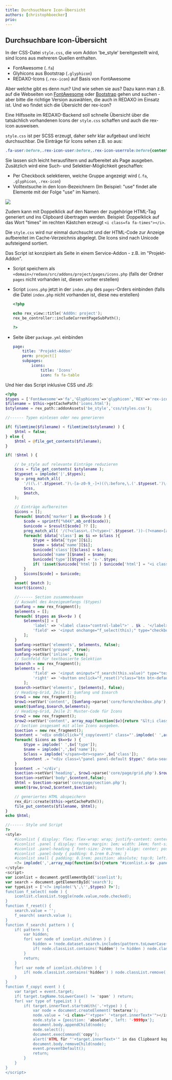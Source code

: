 ```yaml
---
title: Durchsuchbare Icon-Übersicht
authors: [christophboecker]
prio:
---
```


## Durchsuchbare Icon-Übersicht

In der CSS-Datei `style.css`, die vom Addon 'be_style' bereitgestellt wird, sind Icons aus mehreren
Quellen enthalten.

* FontAwesome (`.fa`)
* Glyhicons aus Bootstrap (`.glyphicon`)
* REDAXO-Icons (`.rex-icon`) auf Basis von FontAwesome

Aber welche gibt es denn nun? Und wie sehen sie aus? Dazu kann man z.B. auf die Webseiten von
[FontAwesome](https://fontawesome.com/) oder [Bootstrap](https://getbootstrap.com/) gehen und suchen -
aber bitte die richtige Version auswählen, die auch in REDAXO im Einsatz ist. Und wo findet sich die Übersicht der rex-icon?

Eine Hilfsseite im REDAXO-Backend soll schnelle Übersicht über die tatsächlich vorhandenen
Icons der `style.css` schaffen und auch die rex-icon ausweisen.

`style.css` ist per SCSS erzeugt, daher sehr klar aufgebaut und leicht durchsuchbar. Die Einträge
für Icons sehen z.B. so aus:

```css
.fa-user:before,.rex-icon-user:before,.rex-icon-userrole:before{content:"...zeichen.."}
```

Sie lassen sich leicht herausfiltern und aufbereitet als Page ausgeben. Zusätzlich wird eine Such- und
Selektier-Möglichkeit geschaffen:

* Per Checkbock selektieren, welche Gruppe angezeigt wird (`.fa`, `.glyphicon`, `.rex-icon`)
* Volltextsuche in den Icon-Bezeichnern (Im Beispiel: "use" findet alle Elemente mit der Folge "use" im Namen).

![](https://user-images.githubusercontent.com/10065904/51799583-01265580-2223-11e9-9746-b32004ea5edf.png)

Zudem kann mit Doppelklick auf den Namen der zugehörige HTML-Tag generiert und ins Clipboard übertragen werden.
Beispiel: Doppelklick auf das Wort "times" im rechten Kästchen erzeugt `<i class=fa fa-times"></i>`.

Die `style.css` wird nur einmal durchsucht und der HTML-Code zur Anzeige aufbereitet im Cache-Verzeichnis
abgelegt. Die Icons sind nach Unicode aufsteigend sortiert.

Das Script ist konzipiert als Seite in einem Service-Addon - z.B. im "Projekt-Addon".

* Script speichern als `«domain»/redaxo/src/addons/project/pages/icons.php` (falls der Ordner `pages` nicht vorhanden ist, diesen vorher erstellen)
* Script `icons.php` jetzt in der `index.php` des `pages`-Orders einbinden (falls die Datei `index.php` nicht vorhanden ist, diese neu erstellen)
  
  ```php
  <?php

  echo rex_view::title('AddOn: project');
  rex_be_controller::includeCurrentPageSubPath();

  ?>
  ```

* Seite über `package.yml` einbinden
    
    ```yml
    page:
        title: 'Projekt-Addon'
        perm: project[]
        subpages:
            icons:
                title: 'Icons'
                icon: fa fa-table
    ```
Und hier das Script inklusive CSS und JS:

```php
<?php
$types = ['FontAwesome'=>'fa','Glyphicons'=>'glyphicon','REX'=>'rex-icon'];
$filename = $this->getCachePath('icons.html');
$stylename = rex_path::addonAssets('be_style','css/styles.css');

//------ Typen einlesen oder neu generieren

if( filemtime($filename) < filemtime($stylename) ) {
    $html = false;
} else {
    $html = @file_get_contents($filename);
}

if( !$html ) {

    // be_style auf relevante Einträge reduzieren
    $css = file_get_contents( $stylename );
    $typeset = implode('|',$types);
    $p = preg_match_all(
        '/((\.('.$typeset.')\-[a-z0-9_-]+)((\:before,\.('.$typeset.')\-[a-z0-9_-]+))*)\:before{content\:"(?<marker>(.*?))"}/m',
        $css,
        $match,
    );

    // Einträge aufbereiten
    $icons = [];
    foreach( $match['marker'] as $k=>$code ) {
        $code = sprintf("%04X",mb_ord($code));
        $unicode = $result[$code] ?? [];
        preg_match_all( '/(?<class>\.(?<type>('.$typeset.'))-(?<name>[a-z0-9_-]+))/',$match[1][$k],$data );
        foreach( $data['class'] as $i => $class ){
            $type = $data['type'][$i];
            $name = $data['name'][$i];
            $unicode['class'][$class] = $class;
            $unicode['name'][$name] = $name;
            $unicode['type'][$type] = 'x-'.$type;
            if( !isset($unicode['html']) ) $unicode['html'] = "<i class=\"$type $type-$name\"></i>";
        }
        $icons[$code] = $unicode;
    }
    unset( $match );
    ksort($icons);

    //------ Section zusammenbauen
    // Auswahl des Anzeigeumfangs ($types)
    $umfang = new rex_fragment();
    $elements = [];
    foreach( $types as $k=>$v ) {
        $elements[] = [
            'label' => '<label class="control-label">' . $k . '</label>',
            'field' => '<input onchange="f_select(this);" type="checkbox" id="scope-' . $v . '" value="x-' . $v . '" checked />',
        ];
    }
    $umfang->setVar('elements', $elements, false);
    $umfang->setVar('grouped', true);
    $umfang->setVar('inline', true);
    // Suchfeld für textbasierte Selektion
    $search = new rex_fragment();
    $elements = [
            'field' => '<input oninput="f_search(this.value)" type="text" class="form-control" placeholder="Search for..." id="search">',
            'right' => '<button onclick="f_reset()"class="btn btn-default" type="button"><i class="fa fa-close"></i></button>',
        ];
    $search->setVar('elements', [$elements], false);
    // Heading-Grid, Zeile 1: $umfang und $search
    $row1 = new rex_fragment();
    $row1->setVar('content', [$umfang->parse('core/form/checkbox.php'),$search->parse('core/form/input_group.php')], false);
    unset($umfang,$search,$elements);
    // Heading-Grid, Zeile 2: Muster-Code für Icons
    $row2 = new rex_fragment();
    $row2->setVar('content', array_map(function($v){return "&lt;i class=\"$v $v-«name»\"&gt;&lt;/i&gt;";},$types), false);
    // Section insgesamt mit allen Icons ausgeben.
    $section = new rex_fragment();
    $content = '<div ondblclick="f_copy(event)" class="'.implode(' ',array_map(function($v){return "x-$v";},$types)).'" id="iconlist">';
    foreach( $icons as $k=>$v ) {
        $type = implode(' ',$v['type']);
        $name = implode(',',$v['name']);
        $class = implode('</span><br><span>',$v['class']);
        $content .= "<div class=\"panel panel-default $type\" data-search=\"$name\"><div class=\"panel-heading\"><small>$k</small>{$v['html']}</div><div class=\"panel-body\"><span>$class</span></div></div>";
    }
    $content .= '</div';
    $section->setVar('heading', $row1->parse('core/page/grid.php').$row2->parse('core/page/grid.php'), false);
    $section->setVar('body',$content,false);
    $html = $section->parse('core/page/section.php');
    unset($row,$row2,$content,$section);

    // generiertes HTML abspeichern
    rex_dir::create($this->getCachePath());
    file_put_contents($filename, $html);
}
echo $html;

//------ Style und Script
?>
<style>
    #iconlist { display: flex; flex-wrap: wrap; justify-content: center;}
    #iconlist .panel { display: none; margin: 1em; width: 14em; font-size: 1em; }
    #iconlist .panel-heading { font-size: 2rem; text-align: center; position: relative; }
    #iconlist .panel-body { padding: 0.1rem 0.2rem; }
    #iconlist small { padding: 0.1rem; position: absolute; top:0; left:0; font-size: 1rem; }
    <?= implode(',',array_map(function($v){return "#iconlist.x-$v .panel.x-$v";},$types)) ?> { display: block; }
</style>
<script>
var iconlist = document.getElementById('iconlist');
var search = document.getElementById('search');
var typeList = ['<?= implode('\',\'',$types) ?>'];
function f_select( node ) {
    iconlist.classList.toggle(node.value,node.checked);
}
function f_reset() {
    search.value = '';
    f_search( search.value );
}
function f_search( pattern ) {
    if( pattern ) {
        var hidden;
        for( var node of iconlist.children ) {
            hidden = !node.dataset.search.includes(pattern.toLowerCase());
            if( node.classList.contains('hidden') != hidden ) node.classList.toggle('hidden',hidden);
        }
        return;
    }
    for( var node of iconlist.children ) {
        if( node.classList.contains('hidden') ) node.classList.remove('hidden');
    }
}
function f_copy( event ) {
    var target = event.target;
    if( target.tagName.toLowerCase() != 'span' ) return;
    for( var type of typeList ) {
        if( target.innerText.startsWith('.'+type) ) {
            var node = document.createElement('textarea');
            node.value = '<i class="'+type+' '+target.innerText+'"></i>';
            node.style = {position: 'absolute', left: '-9999px'};
            document.body.appendChild(node);
            node.select();
            document.execCommand('copy');
            alert('HTML für "'+target.innerText+'" in das Clipboard kopiert ("'+node.value+'")');
            document.body.removeChild(node);
            event.preventDefault();
            return;
        }
    }
}
</script>
```
